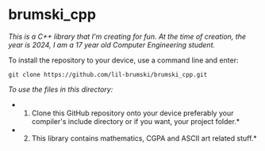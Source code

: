# brumski_cpp

*This is a C++ library that I'm creating for fun. At the time of creation, the year is 2024, I am a 17 year old Computer Engineering student.*


To install the repository to your device, use a command line and enter:

```git clone https://github.com/lil-brumski/brumski_cpp.git```

*To use the files in this directory:*
   
* 1. Clone this GitHub repository onto your device  preferably your compiler's include directory or if you want, your project folder.*

* 2. This library contains mathematics, CGPA and ASCII art related stuff.*


